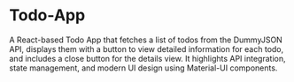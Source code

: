 # Todo-App
A React-based Todo App that fetches a list of todos from the DummyJSON API, displays them with a button to view detailed information for each todo, and includes a close button for the details view. It highlights API integration, state management, and modern UI design using Material-UI components.
